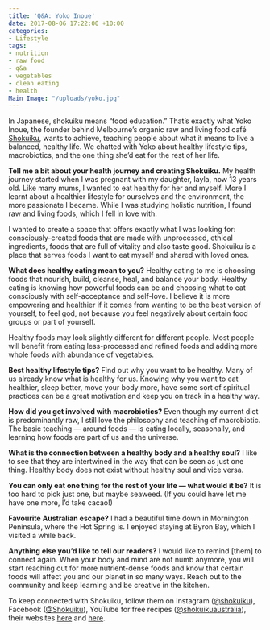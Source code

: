 ```yaml
---
title: 'Q&A: Yoko Inoue'
date: 2017-08-06 17:22:00 +10:00
categories:
- Lifestyle
tags:
- nutrition
- raw food
- q&a
- vegetables
- clean eating
- health
Main Image: "/uploads/yoko.jpg"
---
```


In Japanese, shokuiku means “food education.” That’s exactly what Yoko Inoue, the founder behind Melbourne’s organic raw and living food café [Shokuiku](shokuikuaustralia.com/), wants to achieve, teaching people about what it means to live a balanced, healthy life. We chatted with Yoko about healthy lifestyle tips, macrobiotics, and the one thing she’d eat for the rest of her life. 

**Tell me a bit about your health journey and creating Shokuiku.**
My health journey started when I was pregnant with my daughter, Iayla, now 13 years old. Like many mums, I wanted to eat healthy for her and myself. More I learnt about a healthier lifestyle for ourselves and the environment, the more passionate I became. While I was studying holistic nutrition, I found raw and living foods, which I fell in love with.

I wanted to create a space that offers exactly what I was looking for: consciously-created foods that are made with unprocessed, ethical ingredients, foods that are full of vitality and also taste good. Shokuiku is a place that serves foods I want to eat myself and shared with loved ones. 

**What does healthy eating mean to you?**
Healthy eating to me is choosing foods that nourish, build, cleanse, heal, and balance your body. Healthy eating is knowing how powerful foods can be and choosing what to eat consciously with self-acceptance and self-love. I believe it is more empowering and healthier if it comes from wanting to be the best version of yourself, to feel god, not because you feel negatively about certain food groups or part of yourself. 

Healthy foods may look slightly different for different people. Most people will benefit from eating less-processed and refined foods and adding more whole foods with abundance of vegetables. 

**Best healthy lifestyle tips?**
Find out why you want to be healthy. Many of us already know what is healthy for us. Knowing why you want to eat healthier, sleep better, move your body more, have some sort of spiritual practices can be a great motivation and keep you on track in a healthy way.

**How did you get involved with macrobiotics?**
Even though my current diet is predominantly raw, I still love the philosophy and teaching of macrobiotic. The basic teaching — around foods — is eating locally, seasonally, and learning how foods are part of us and the universe.  

**What is the connection between a healthy body and a healthy soul?**
I like to see that they are intertwined in the way that can be seen as just one thing. Healthy body does not exist without healthy soul and vice versa.

**You can only eat one thing for the rest of your life — what would it be?**
It is too hard to pick just one, but maybe seaweed. (If you could have let me have one more, I’d take cacao!)

**Favourite Australian escape?**
I had a beautiful time down in Mornington Peninsula, where the Hot Spring is. I enjoyed staying at Byron Bay, which I visited a while back.

**Anything else you’d like to tell our readers?**
I would like to remind [them] to connect again. When your body and mind are not numb anymore, you will start reaching out for more nutrient-dense foods and know that certain foods will affect you and our planet in so many ways. Reach out to the community and keep learning and be creative in the kitchen. 

To keep connected with Shokuiku, follow them on Instagram ([@shokuiku](https://www.instagram.com/shokuiku/?hl=en
)), Facebook ([@Shokuiku](https://www.facebook.com/Shokubyshokuiku/?ref=page_internal)), YouTube for free recipes ([@shokuikuaustralia](https://www.youtube.com/channel/UCzF3macy-6cIbhXasGujCBQ)), their websites [here](shokuikuaustralia.com/
) and [here](shokuikuacademy.com).
